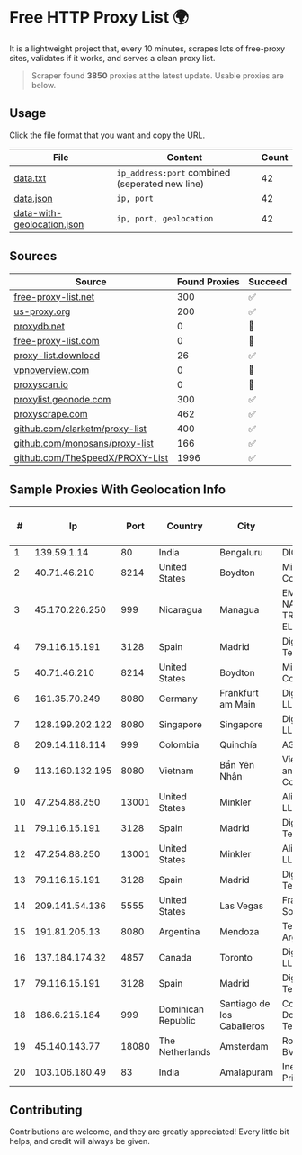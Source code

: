 
# Free HTTP Proxy List 🌍

It is a lightweight project that, every 10 minutes, scrapes lots of free-proxy sites, validates if it works, and serves a clean proxy list.


> Scraper found **3850** proxies at the latest update. Usable proxies are below.

## Usage

Click the file format that you want and copy the URL.


|File|Content|Count|
|----|-------|-----|
|[data.txt](https://raw.githubusercontent.com/themiralay/Proxy-List-World/master/data.txt)|`ip_address:port` combined (seperated new line)|42|
|[data.json](https://raw.githubusercontent.com/themiralay/Proxy-List-World/master/data.json)|`ip, port`|42|
|[data-with-geolocation.json](https://raw.githubusercontent.com/themiralay/Proxy-List-World/master/data-with-geolocation.json)|`ip, port, geolocation`|42|

## Sources

|Source|Found Proxies|Succeed|
|------|-------------|-------|
|[free-proxy-list.net](https://free-proxy-list.net)|300|✅|
|[us-proxy.org](https://www.us-proxy.org)|200|✅|
|[proxydb.net](http://proxydb.net)|0|🚫|
|[free-proxy-list.com](https://free-proxy-list.com/?page=&port=&type%5B%5D=http&type%5B%5D=https&up_time=0&search=Search)|0|🚫|
|[proxy-list.download](https://www.proxy-list.download/HTTP)|26|✅|
|[vpnoverview.com](https://vpnoverview.com/privacy/anonymous-browsing/free-proxy-servers)|0|🚫|
|[proxyscan.io](https://www.proxyscan.io)|0|🚫|
|[proxylist.geonode.com](https://proxylist.geonode.com/api/proxy-list?limit=300&page=1&sort_by=lastChecked&sort_type=desc&protocols=http,https)|300|✅|
|[proxyscrape.com](https://api.proxyscrape.com/v2/?request=displayproxies&protocol=http&timeout=10000&country=all&ssl=all&anonymity=all)|462|✅|
|[github.com/clarketm/proxy-list](https://raw.githubusercontent.com/clarketm/proxy-list/master/proxy-list-raw.txt)|400|✅|
|[github.com/monosans/proxy-list](https://raw.githubusercontent.com/monosans/proxy-list/main/proxies/http.txt)|166|✅|
|[github.com/TheSpeedX/PROXY-List](https://raw.githubusercontent.com/TheSpeedX/PROXY-List/master/http.txt)|1996|✅|


## Sample Proxies With Geolocation Info

|#|Ip|Port|Country|City|Internet Service Provider|
|-|--|----|-------|----|-------------------------|
|1|139.59.1.14|80|India|Bengaluru|DIGITALOCEAN|
|2|40.71.46.210|8214|United States|Boydton|Microsoft Corporation|
|3|45.170.226.250|999|Nicaragua|Managua|EMPRESA NACIONAL DE TRANSMISIÓN ELÉCTRICA|
|4|79.116.15.191|3128|Spain|Madrid|Digi Spain Telecom S.L.U.|
|5|40.71.46.210|8214|United States|Boydton|Microsoft Corporation|
|6|161.35.70.249|8080|Germany|Frankfurt am Main|DigitalOcean, LLC|
|7|128.199.202.122|8080|Singapore|Singapore|DigitalOcean, LLC|
|8|209.14.118.114|999|Colombia|Quinchía|AGIS|
|9|113.160.132.195|8080|Vietnam|Bẩn Yên Nhân|VietNam Post and Telecom Corporation|
|10|47.254.88.250|13001|United States|Minkler|Alibaba Cloud LLC|
|11|79.116.15.191|3128|Spain|Madrid|Digi Spain Telecom S.L.U.|
|12|47.254.88.250|13001|United States|Minkler|Alibaba Cloud LLC|
|13|79.116.15.191|3128|Spain|Madrid|Digi Spain Telecom S.L.U.|
|14|209.141.54.136|5555|United States|Las Vegas|FranTech Solutions|
|15|191.81.205.13|8080|Argentina|Mendoza|Telefonica de Argentina|
|16|137.184.174.32|4857|Canada|Toronto|DigitalOcean, LLC|
|17|79.116.15.191|3128|Spain|Madrid|Digi Spain Telecom S.L.U.|
|18|186.6.215.184|999|Dominican Republic|Santiago de los Caballeros|Compañía Dominicana de Teléfonos S. A.|
|19|45.140.143.77|18080|The Netherlands|Amsterdam|RoyaleHosting BV|
|20|103.106.180.49|83|India|Amalāpuram|Inet Fiber India Private Limited|



## Contributing

Contributions are welcome, and they are greatly appreciated! Every
little bit helps, and credit will always be given.

